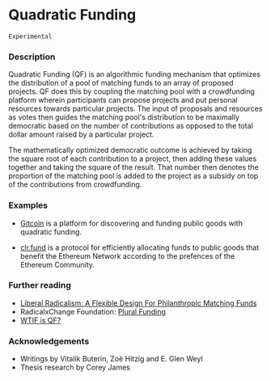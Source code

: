 # Quadratic Funding

`Experimental`

### Description

Quadratic Funding (QF) is an algorithmic funding mechanism that optimizes the distribution of a pool of matching funds to an array of proposed projects. QF does this by coupling the matching pool with a crowdfunding platform wherein participants can propose projects and put personal resources towards particular projects. The input of proposals and resources as votes then guides the matching pool's distribution to be maximally democratic based on the number of contributions as opposed to the total dollar amount raised by a particular project.

The mathematically optimized democratic outcome is achieved by taking the square root of each contribution to a project, then adding these values together and taking the square of the result. That number then denotes the proportion of the matching pool is added to the project as a subsidy on top of the contributions from crowdfunding.

### Examples

- [Gitcoin](https://gitcoin.co/grants) is a platform for discovering and funding public goods with quadratic funding.

- [clr.fund](https://clr.fund) is a protocol for efficiently allocating funds to public goods that benefit the Ethereum Network according to the prefences of the Ethereum Community.

### Further reading

- [Liberal Radicalism: A Flexible Design For Philanthropic Matching Funds](https://www.radicalxchange.org/media/papers/liberal-radicalism.pdf)
- RadicalxChange Foundation: [Plural Funding](https://www.radicalxchange.org/concepts/plural-funding/)
- [WTIF is QF?](https://wtfisqf.com/)

### Acknowledgements

- Writings by Vitalik Buterin, Zoë Hitzig and E. Glen Weyl
- Thesis research by Corey James